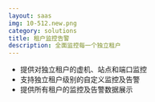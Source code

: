 ```yaml
---
layout: saas
img: 10-512.new.png
category: solutions
title: 租户监控告警
description: 全面监控每一个独立租户
---
```


 * 提供对独立租户的虚机、站点和端口监控
 * 支持独立租户级别的自定义监控及告警
 * 提供所有租户的监控及告警数据展示

 

